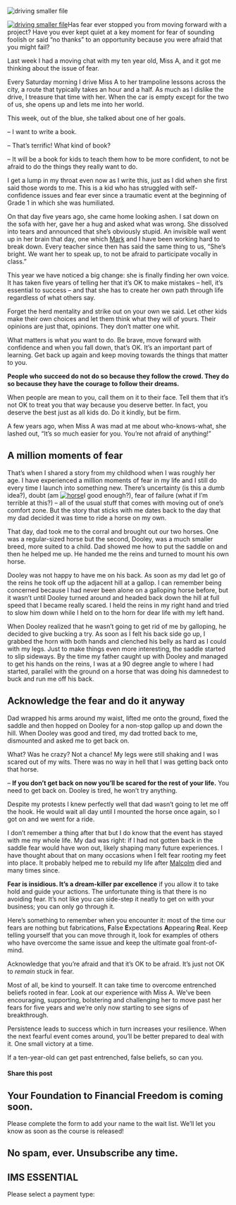 ![driving smaller file](https://yourfinanciallaunchpad.com/wp-content/uploads/elementor/thumbs/driving-smaller-file-qdc6crp5rpm0nhkoedao3cjvtinp6cfqlffsh68byg.jpg "driving smaller file")

[![driving smaller file](http://yflmainprod.wpengine.com/wp-content/uploads/2014/10/driving-smaller-file-300x225.jpg)](http://yflmainprod.wpengine.com/wp-content/uploads/2014/10/driving-smaller-file.jpg)Has fear ever stopped you from moving forward with a project? Have you ever kept quiet at a key moment for fear of sounding foolish or said “no thanks” to an opportunity because you were afraid that you might fail?

Last week I had a moving chat with my ten year old, Miss A, and it got me thinking about the issue of fear.

Every Saturday morning I drive Miss A to her trampoline lessons across the city, a route that typically takes an hour and a half. As much as I dislike the drive, I treasure that time with her. When the car is empty except for the two of us, she opens up and lets me into her world.

This week, out of the blue, she talked about one of her goals.

– I want to write a book.

– That’s terrific! What kind of book?

– It will be a book for kids to teach them how to be more confident, to not be afraid to do the things they really want to do.

I get a lump in my throat even now as I write this, just as I did when she first said those words to me. This is a kid who has struggled with self-confidence issues and fear ever since a traumatic event at the beginning of Grade 1 in which she was humiliated.

On that day five years ago, she came home looking ashen. I sat down on the sofa with her, gave her a hug and asked what was wrong. She dissolved into tears and announced that she’s obviously stupid. An invisible wall went up in her brain that day, one which [Mark](https://yflmainprod.wpengine.com/2012/05/my-story-part-ii/) and I have been working hard to break down. Every teacher since then has said the same thing to us, “She’s bright. We want her to speak up, to not be afraid to participate vocally in class.”

This year we have noticed a big change: she is finally finding her own voice. It has taken five years of telling her that it’s OK to make mistakes – hell, it’s essential to success – and that she has to create her own path through life regardless of what others say.

Forget the herd mentality and strike out on your own we said. Let other kids make their own choices and let them think what they will of yours. Their opinions are just that, opinions. They don’t matter one whit.

What matters is what *you* want to do. Be brave, move forward with confidence and when you fall down, that’s OK. It’s an important part of learning. Get back up again and keep moving towards the things that matter to you.

**People who succeed do not do so because they follow the crowd. They do so because they have the courage to follow their dreams.**

When people are mean to you, call them on it to their face. Tell them that it’s not OK to treat you that way because you deserve better. In fact, you deserve the best just as all kids do. Do it kindly, but be firm.

A few years ago, when Miss A was mad at me about who-knows-what, she lashed out, “It’s so much easier for you. You’re not afraid of anything!”

## A million moments of fear

That’s when I shared a story from my childhood when I was roughly her age. I have experienced a million moments of fear in my life and I still do every time I launch into something new. There’s uncertainty (is this a dumb idea?), doubt (am [![horse](http://yflmainprod.wpengine.com/wp-content/uploads/2014/10/horse-150x150.jpg)](http://yflmainprod.wpengine.com/wp-content/uploads/2014/10/horse.jpg)I good enough?), fear of failure (what if I’m terrible at this?) – all of the usual stuff that comes with moving out of one’s comfort zone. But the story that sticks with me dates back to the day that my dad decided it was time to ride a horse on my own.

That day, dad took me to the corral and brought out our two horses. One was a regular-sized horse but the second, Dooley, was a much smaller breed, more suited to a child. Dad showed me how to put the saddle on and then he helped me up. He handed me the reins and turned to mount his own horse.

Dooley was not happy to have me on his back. As soon as my dad let go of the reins he took off up the adjacent hill at a gallop. I can remember being concerned because I had never been alone on a galloping horse before, but it wasn’t until Dooley turned around and headed back down the hill at full speed that I became really scared. I held the reins in my right hand and tried to slow him down while I held on to the horn for dear life with my left hand.

When Dooley realized that he wasn’t going to get rid of me by galloping, he decided to give bucking a try. As soon as I felt his back side go up, I grabbed the horn with both hands and clenched his belly as hard as I could with my legs. Just to make things even more interesting, the saddle started to slip sideways. By the time my father caught up with Dooley and managed to get his hands on the reins, I was at a 90 degree angle to where I had started, parallel with the ground on a horse that was doing his damnedest to buck and run me off his back.

## Acknowledge the fear and do it anyway

Dad wrapped his arms around my waist, lifted me onto the ground, fixed the saddle and then hopped on Dooley for a non-stop gallop up and down the hill. When Dooley was good and tired, my dad trotted back to me, dismounted and asked me to get back on.

What? Was he crazy? Not a chance! My legs were still shaking and I was scared out of my wits. There was no way in hell that I was getting back onto that horse.

– **If you don’t get back on now you’ll be scared for the rest of your life.** You need to get back on. Dooley is tired, he won’t try anything.

Despite my protests I knew perfectly well that dad wasn’t going to let me off the hook. He would wait all day until I mounted the horse once again, so I got on and we went for a ride.

I don’t remember a thing after that but I do know that the event has stayed with me my whole life. My dad was right: if I had not gotten back in the saddle fear would have won out, likely shaping many future experiences. I have thought about that on many occasions when I felt fear rooting my feet into place. It probably helped me to rebuild my life after [Malcolm](https://yflmainprod.wpengine.com/2012/05/my-story-part-i/) died and many times since.

**Fear is insidious. It’s a dream-killer par excellence** if you allow it to take hold and guide your actions. The unfortunate thing is that there is no avoiding fear. It’s not like you can side-step it neatly to get on with your business; you can only go through it.

Here’s something to remember when you encounter it: most of the time our fears are nothing but fabrications, **F**alse **E**xpectations **A**ppearing **R**eal. Keep telling yourself that you can move through it, look for examples of others who have overcome the same issue and keep the ultimate goal front-of-mind.

Acknowledge that you’re afraid and that it’s OK to be afraid. It’s just not OK to *remain* stuck in fear.

Most of all, be kind to yourself. It can take time to overcome entrenched beliefs rooted in fear. Look at our experience with Miss A. We’ve been encouraging, supporting, bolstering and challenging her to move past her fears for five years and we’re only now starting to see signs of breakthrough.

Persistence leads to success which in turn increases your resilience. When the next fearful event comes around, you’ll be better prepared to deal with it. One small victory at a time.

If a ten-year-old can get past entrenched, false beliefs, so can you.

#### Share this post

## Your Foundation to Financial Freedom is coming soon.

Please complete the form to add your name to the wait list. We’ll let you know as soon as the course is released!

## No spam, ever. Unsubscribe any time.

## IMS ESSENTIAL

Please select a payment type:
